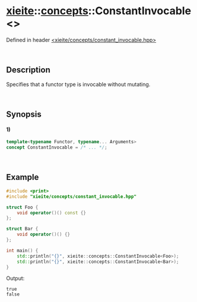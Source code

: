 # [xieite](../../xieite.md)\:\:[concepts](../../concepts.md)\:\:ConstantInvocable\<\>
Defined in header [<xieite/concepts/constant_invocable.hpp>](../../../include/xieite/concepts/constant_invocable.hpp)

&nbsp;

## Description
Specifies that a functor type is invocable without mutating.

&nbsp;

## Synopsis
#### 1)
```cpp
template<typename Functor, typename... Arguments>
concept ConstantInvocable = /* ... */;
```

&nbsp;

## Example
```cpp
#include <print>
#include "xieite/concepts/constant_invocable.hpp"

struct Foo {
    void operator()() const {}
};

struct Bar {
    void operator()() {}
};

int main() {
    std::println("{}", xieite::concepts::ConstantInvocable<Foo>);
    std::println("{}", xieite::concepts::ConstantInvocable<Bar>);
}
```
Output:
```
true
false
```
